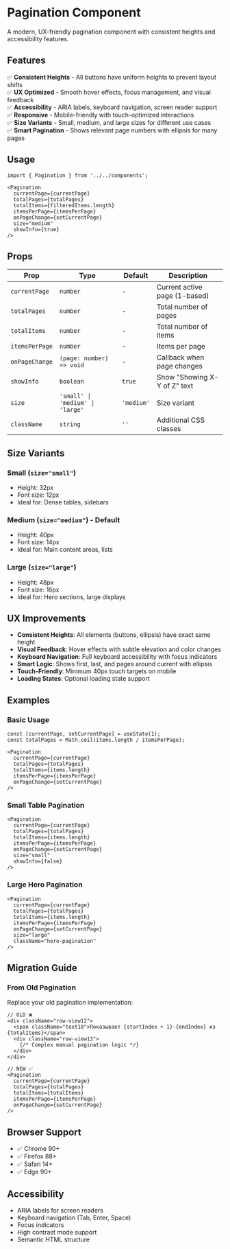 # Pagination Component

A modern, UX-friendly pagination component with consistent heights and accessibility features.

## Features

✅ **Consistent Heights** - All buttons have uniform heights to prevent layout shifts  
✅ **UX Optimized** - Smooth hover effects, focus management, and visual feedback  
✅ **Accessibility** - ARIA labels, keyboard navigation, screen reader support  
✅ **Responsive** - Mobile-friendly with touch-optimized interactions  
✅ **Size Variants** - Small, medium, and large sizes for different use cases  
✅ **Smart Pagination** - Shows relevant page numbers with ellipsis for many pages  

## Usage

```tsx
import { Pagination } from '../../components';

<Pagination
  currentPage={currentPage}
  totalPages={totalPages}
  totalItems={filteredItems.length}
  itemsPerPage={itemsPerPage}
  onPageChange={setCurrentPage}
  size="medium"
  showInfo={true}
/>
```

## Props

| Prop | Type | Default | Description |
|------|------|---------|-------------|
| `currentPage` | `number` | - | Current active page (1-based) |
| `totalPages` | `number` | - | Total number of pages |
| `totalItems` | `number` | - | Total number of items |
| `itemsPerPage` | `number` | - | Items per page |
| `onPageChange` | `(page: number) => void` | - | Callback when page changes |
| `showInfo` | `boolean` | `true` | Show "Showing X-Y of Z" text |
| `size` | `'small' \| 'medium' \| 'large'` | `'medium'` | Size variant |
| `className` | `string` | `''` | Additional CSS classes |

## Size Variants

### Small (`size="small"`)
- Height: 32px
- Font size: 12px
- Ideal for: Dense tables, sidebars

### Medium (`size="medium"`) - Default
- Height: 40px  
- Font size: 14px
- Ideal for: Main content areas, lists

### Large (`size="large"`)
- Height: 48px
- Font size: 16px
- Ideal for: Hero sections, large displays

## UX Improvements

- **Consistent Heights**: All elements (buttons, ellipsis) have exact same height
- **Visual Feedback**: Hover effects with subtle elevation and color changes  
- **Keyboard Navigation**: Full keyboard accessibility with focus indicators
- **Smart Logic**: Shows first, last, and pages around current with ellipsis
- **Touch-Friendly**: Minimum 40px touch targets on mobile
- **Loading States**: Optional loading state support

## Examples

### Basic Usage
```tsx
const [currentPage, setCurrentPage] = useState(1);
const totalPages = Math.ceil(items.length / itemsPerPage);

<Pagination
  currentPage={currentPage}
  totalPages={totalPages}  
  totalItems={items.length}
  itemsPerPage={itemsPerPage}
  onPageChange={setCurrentPage}
/>
```

### Small Table Pagination
```tsx
<Pagination
  currentPage={currentPage}
  totalPages={totalPages}
  totalItems={items.length}
  itemsPerPage={itemsPerPage}
  onPageChange={setCurrentPage}
  size="small"
  showInfo={false}
/>
```

### Large Hero Pagination
```tsx
<Pagination
  currentPage={currentPage}
  totalPages={totalPages}
  totalItems={items.length}
  itemsPerPage={itemsPerPage}
  onPageChange={setCurrentPage}
  size="large"
  className="hero-pagination"
/>
```

## Migration Guide

### From Old Pagination

Replace your old pagination implementation:

```tsx
// OLD ❌
<div className="row-view12">
  <span className="text18">Показывает {startIndex + 1}-{endIndex} из {totalItems}</span>
  <div className="row-view13">
    {/* Complex manual pagination logic */}
  </div>
</div>

// NEW ✅
<Pagination
  currentPage={currentPage}
  totalPages={totalPages}
  totalItems={totalItems}
  itemsPerPage={itemsPerPage}
  onPageChange={setCurrentPage}
/>
```

## Browser Support

- ✅ Chrome 90+
- ✅ Firefox 88+  
- ✅ Safari 14+
- ✅ Edge 90+

## Accessibility

- ARIA labels for screen readers
- Keyboard navigation (Tab, Enter, Space)
- Focus indicators
- High contrast mode support
- Semantic HTML structure 